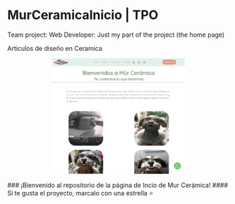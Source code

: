 # MurCeramicaInicio | TPO <CODO A CODO>
Team project: Web Developer:  Just my part of the project (the home page)

Articulos de diseño en Ceramica
<p align="center" >
     <img width="300" heigth="200" src="./img/imgIndex/paginaPrincipal.png">
</p>
### ¡Bienvenido al repositorio de la página de Incio de Mur Cerámica!
#### Si te gusta el proyecto, marcalo con una estrella ⭐
